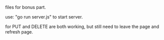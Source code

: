 files for bonus part.

use:
    "go run server.js"
to start server.

for PUT and DELETE are both working, but still need to leave the page and refresh page.
